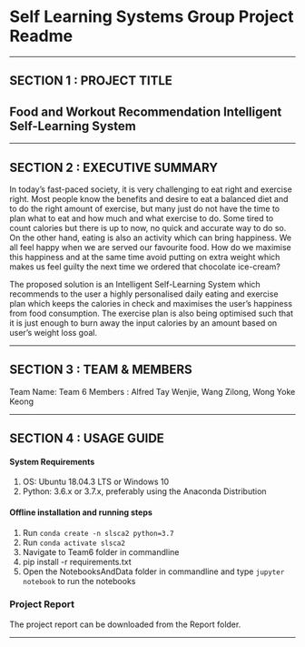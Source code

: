 # Self Learning Systems Group Project Readme
---

## SECTION 1 : PROJECT TITLE
## Food and Workout Recommendation Intelligent Self-Learning System
  
---
## SECTION 2 : EXECUTIVE SUMMARY
In today’s fast-paced society, it is very challenging to eat right and exercise right. Most people know the benefits and desire to eat a balanced diet and to do the right amount of exercise, but many just do not have the time to plan what to eat and how much and what exercise to do. Some tired to count calories but there is up to now, no quick and accurate way to do so. 
On the other hand, eating is also an activity which can bring happiness. We all feel happy when we are served our favourite food. How do we maximise this happiness and at the same time avoid putting on extra weight which makes us feel guilty the next time we ordered that chocolate ice-cream? 

The proposed solution is an Intelligent Self-Learning System which recommends to the user a highly personalised daily eating and exercise plan which keeps the calories in check and maximises the user’s happiness from food consumption. The exercise plan is also being optimised such that it is just enough to burn away the input calories by an amount based on user’s weight loss goal. 

---
## SECTION 3 : TEAM & MEMBERS
Team Name: Team 6
Members  : Alfred Tay Wenjie, Wang Zilong, Wong Yoke Keong

---
## SECTION 4 : USAGE GUIDE

#### System Requirements
1. OS: Ubuntu 18.04.3 LTS or Windows 10
2. Python: 3.6.x or 3.7.x, preferably using the Anaconda Distribution

#### Offline installation and running steps
1. Run `conda create -n slsca2 python=3.7`
2. Run `conda activate slsca2`
3. Navigate to Team6 folder in commandline
4. pip install -r requirements.txt
5. Open the NotebooksAndData folder in commandline and type `jupyter notebook` to run the notebooks


### Project Report
The project report can be downloaded from the Report folder.

---
